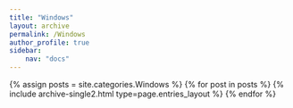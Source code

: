```yaml
---
title: "Windows"
layout: archive
permalink: /Windows
author_profile: true
sidebar:
    nav: "docs"
---
```


{% assign posts = site.categories.Windows %}
{% for post in posts %} {% include archive-single2.html type=page.entries_layout %} {% endfor %}
